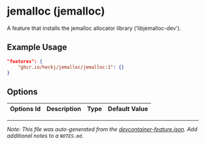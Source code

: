 
# jemalloc (jemalloc)

A feature that installs the jemalloc allocator library ('libjemalloc-dev').

## Example Usage

```json
"features": {
    "ghcr.io/heckj/jemalloc/jemalloc:1": {}
}
```

## Options

| Options Id | Description | Type | Default Value |
|-----|-----|-----|-----|




---

_Note: This file was auto-generated from the [devcontainer-feature.json](https://github.com/heckj/jemalloc/blob/main/src/jemalloc/devcontainer-feature.json).  Add additional notes to a `NOTES.md`._
